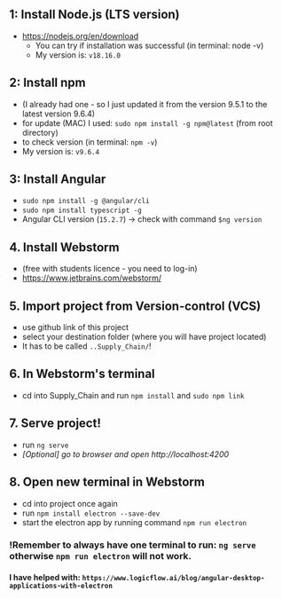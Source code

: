 ## 1: Install Node.js (LTS version)
- https://nodejs.org/en/download
  * You can try if installation was successful (in terminal: node -v)
  * My version is: `v18.16.0`

## 2: Install npm
- (I already had one - so I just updated it from the version 9.5.1 to the latest version 9.6.4)
- for update (MAC) I used: `sudo npm install -g npm@latest` (from root directory)
- to check version (in terminal: `npm -v`)
- My version is: `v9.6.4`

## 3: Install Angular
- `sudo npm install -g @angular/cli`
- `sudo npm install typescript -g`
- Angular CLI version (`15.2.7`) -> check with command `$ng version`

## 4. Install Webstorm 
- (free with students licence - you need to log-in) 
- https://www.jetbrains.com/webstorm/

## 5. Import project from Version-control (VCS)
- use github link of this project
- select your destination folder (where you will have project located)
- It has to be called  `..Supply_Chain/`!

## 6. In Webstorm's terminal 
 - cd into Supply_Chain and run `npm install` and `sudo npm link`
 
## 7. Serve project!
- run `ng serve` 
- *[Optional] go to browser and open http://localhost:4200*

## 8. Open new terminal in Webstorm
- cd into project once again
- run `npm install electron --save-dev`
- start the electron app by running command `npm run electron`



### !Remember to always have one terminal to run: `ng serve` otherwise `npm run electron` will not work. 

#### I have helped with: `https://www.logicflow.ai/blog/angular-desktop-applications-with-electron`

